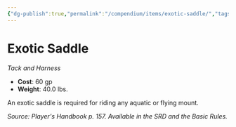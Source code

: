 ```yaml
---
{"dg-publish":true,"permalink":"/compendium/items/exotic-saddle/","tags":["compendium/src/5e/phb","item/gear/tack-and-harness"]}
---
```


# Exotic Saddle
*Tack and Harness*  

- **Cost**: 60 gp
- **Weight**: 40.0 lbs.

An exotic saddle is required for riding any aquatic or flying mount.

*Source: Player's Handbook p. 157. Available in the SRD and the Basic Rules.*